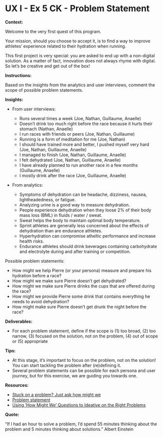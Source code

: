 # UX I - Ex 5 CK - Problem Statement

**Context:** 

Welcome to the very first quest of this program. 

Your mission, should you choose to accept it, is to find a way to improve athletes’ experience related to their hydration when running. 

This first project is very special: you are asked to end up with a non-digital solution. As a matter of fact, innovation does not always rhyme with digital. So let’s be creative and get out of the box! 

**Instructions:**

Based on the insights from the analytics and user interviews, comment the scope of possible problem statements.

**Insights:** 

- From user interviews:
    - Runs several times a week (Joe, Nathan, Guillaume, Anaelle)
    - Doesn’t drink too much right before the race because it hurts their stomach (Nathan, Anaelle)
    - I run races with friends or peers (Joe, Nathan, Guillaume)
    - Running is a form of meditation for me (Joe, Nathan)
    - I should have trained more and better, I pushed myself very hard (Joe, Nathan, Guillaume, Anaelle)
    - I managed to finish (Joe, Nathan, Guillaume, Anaelle)
    - I felt dehydrated  (Joe, Nathan, Guillaume, Anaelle)
    - I have already planned to run another race in a few months (Guillaume, Anaelle)
    - I mostly drink after the race (Joe, Guillaume, Anaelle)

- From analytics:
    - Symptoms of dehydration can be headache, dizziness, nausea, lightheadedness, or fatigue.
    - Analyzing urine is a good way to measure dehydration.
    - People experience dehydration when they loose 2% of their body mass loss (BML) in fluids / water / sweat.
    - Sweat helps the body to maintain optimal body temperature.
    - Sprint athletes are generally less concerned about the effects of dehydration than are endurance athletes.
    - Hyperhydration can compromise atheltic performance and increase health risks.
    - Endurance athletes should drink beverages containing carbohydrate and electrolyte during and after training or competition.

Possible problem statements: 

- How might we help Pierre (or your persona) measure and prepare his hydration before a race?
- How might we make sure Pierre doesn’t get dehydrated?
- How might we make sure Pierre drinks the cups that are offered during the race?
- How might we provide Pierre some drink that contains everything he needs to avoid dehydration?
- How might make sure Pierre doesn’t get drunk the night before the race?

**Deliverables:**

- For each problem statement, define if the scope is (1) too broad, (2) too narrow, (3) focused on the solution, not on the problem, (4) out of scope or (5) appropriate

**Tips:** 

- At this stage, it’s important to focus on the problem, not on the solution! You can start tackling the problem after (re)defining it.
- Several problem statements can be possible for each persona and user journey, but for this exercise, we are guiding you towards one.

**Resources:** 

- [Stuck on a problem? Just ask how might we](https://relab.academy/design-thinking/stuck-on-a-problem-just-ask-how-might-we/)
- [Problem statement](https://www.indeed.com/career-advice/career-development/what-is-a-problem-statement)
- [Using ‘How Might We’ Questions to Ideative on the Right Problems](https://www.nngroup.com/articles/how-might-we-questions/)

**Quote:**

“If I had an hour to solve a problem, I’d spend 55 minutes thinking about the problem and 5 minutes thinking about solutions.” Albert Einstein
